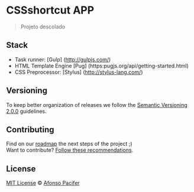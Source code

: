 # CSSshortcut APP



> Projeto descolado

## Stack

 - Task runner: [Gulp] (http://gulpjs.com/)
 - HTML Template Engine [Pug] (https:pugjs.org/api/getting-started.html)
 - CSS Preprocessor: [Stylus] (http://stylus-lang.com/)

## Versioning

To keep better organization of releases we follow the [Semantic Versioning 2.0.0](http://semver.org/) guidelines.

## Contributing
Find on our [roadmap](https://github.com/JOAOPAULOJP/csshortcut-app/issues/1) the next steps of the project ;)
<br>
Want to contribute? [Follow these recommendations](https://github.com/afonsopacifer/open-source-boilerplate/blob/master/CONTRIBUTING.md).


## License
[MIT License](https://github.com/JOAOPAULOJP/csshortcut-app/blob/master/LICENSE.md) © [Afonso Pacifer](http://afonsopacifer.com/)
